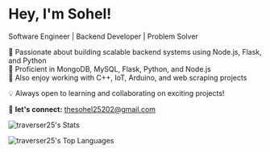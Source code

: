 # Hey, I'm Sohel!  
Software Engineer | Backend Developer | Problem Solver

🔹 Passionate about building scalable backend systems using Node.js, Flask, and Python  
🔹 Proficient in MongoDB, MySQL, Flask, Python, and Node.js  
🔹 Also enjoy working with C++, IoT, Arduino, and web scraping projects




💡 Always open to learning and collaborating on exciting projects!  

📌 **let's connect:** thesohel25202@gmail.com

![traverser25's Stats](https://github-readme-stats.vercel.app/api?username=traverser25&theme=tokyonight&show_icons=true&hide_border=false&count_private=true)


![traverser25's Top Languages](https://github-readme-stats.vercel.app/api/top-langs/?username=traverser25&theme=tokyonight&show_icons=true&hide_border=false&layout=compact)
